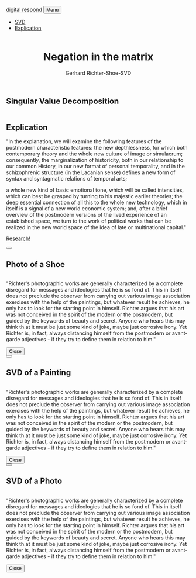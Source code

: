 <!DOCTYPE html>
<html lang="hu">
    <head>
        <meta charset="utf-8" />
        <meta name="viewport" content="width=device-width, initial-scale=1, shrink-to-fit=no" />
        <meta name="BTK" content="" />
        <meta name="Bánki Tamás" content="" />
        <title>excess of true</title>
        <!-- Favicon-->
        <link rel="icon" type="image/x-icon" href="assets/img/Gerhard Richter  Aunt Marianne [Tante Marianne]  1965 (CR 87) Yageo Foundation, Taiwan © Gerhard Richter.jpg" />
        <!-- Font Awesome icons (free version)-->
        <script src="https://use.fontawesome.com/releases/v5.15.1/js/all.js" crossorigin="anonymous"></script>
        <!-- Google fonts-->
        <link href="https://fonts.googleapis.com/css?family=Montserrat:400,700" rel="stylesheet" type="text/css" />
        <link href="https://fonts.googleapis.com/css?family=Lato:400,700,400italic,700italic" rel="stylesheet" type="text/css" />
        <!-- Core theme CSS (includes Bootstrap)-->
        <link href="css/styles.css" rel="stylesheet" />
    </head>
    <body id="page-top">
        <!-- Navigation-->
        <nav class="navbar navbar-expand-lg bg-secondary text-uppercase fixed-top" id="mainNav">
            <div class="container">
                <a class="navbar-brand js-scroll-trigger" href="#page-top">digital respond</a>
                <button class="navbar-toggler navbar-toggler-right text-uppercase font-weight-bold bg-secondary text-black rounded" type="button" data-toggle="collapse" data-target="#navbarResponsive" aria-controls="navbarResponsive" aria-expanded="false" aria-label="Toggle navigation">
                    Menu
                    <i class="fas fa-times"></i>
                </button>
                <div class="collapse navbar-collapse" id="navbarResponsive">
                    <ul class="navbar-nav ml-auto">
                        <li class="nav-item mx-0 mx-lg-1"><a class="nav-link py-3 px-0 px-lg-3 rounded js-scroll-trigger" href="#portfolio">SVD</a></li>
                        <li class="nav-item mx-0 mx-lg-1"><a class="nav-link py-3 px-0 px-lg-3 rounded js-scroll-trigger" href="#about">Explication</a></li>
                    </ul>
                </div>
            </div>
        </nav>
        <!-- Masthead-->
        <header class="masthead bg-primary text-black text-center">
            <div class="container d-flex align-items-center flex-column">
                <!-- Masthead Avatar Image-->
                <img class="masthead-avatar mb-5" src="assets/img/portfolio/tumblr_inline_pdhhy2RhSy1s2dlyn_500.png" alt="" />
                <!-- Masthead Heading-->
                <h1 class="masthead-heading text-uppercase mb-0"> Negation in the matrix </h1>
                <!-- Icon Divider-->
                <div class="divider-custom divider-light">
                    <div class="divider-custom-line"></div>
                    <div class="divider-custom-icon"><i class="fas fa-plus"></i></div>
                    <div class="divider-custom-line"></div>
                </div>
                <!-- Masthead Subheading-->
                <p class="masthead-subheading font-weight-bold mb-0">Gerhard Richter-Shoe-SVD</p>
            </div>
        </header>
        <!-- Olvasói vélemények Section-->
        <section class="page-section portfolio" id="portfolio">
            <div class="container">
                <!-- Portfolio Section Heading-->
                <h2 class="page-section-heading text-center text-uppercase text-secondary mb-0">Singular Value Decomposition </h2>
                <!-- Icon Divider-->
                <div class="divider-custom">
                    <div class="divider-custom-line"></div>
                    <div class="divider-custom-icon"><i class="fas fa-plus"></i></div>
                    <div class="divider-custom-line"></div>
                </div>
                <!-- Portfolio Grid Items-->
                <div class="row justify-content-center">
                    <!-- Portfolio Item 1-->
                    <div class="col-md-6 col-lg-4 mb-5">
                        <div class="portfolio-item mx-auto" data-toggle="modal" data-target="#portfolioModal1">
                            <div class="portfolio-item-caption d-flex align-items-center justify-content-center h-100 w-100">
                                <div class="portfolio-item-caption-content text-center text-black"><i class="fas fa-plus fa-3x"></i></div>
                            </div>
                            <img class="img-fluid" src="assets/img/IMG_20210208_215947.jpg" alt="" />
                        </div>
                    </div>
                    <!-- Portfolio Item 2-->
                    <div class="col-md-6 col-lg-4 mb-5">
                        <div class="portfolio-item mx-auto" data-toggle="modal" data-target="#portfolioModal2">
                            <div class="portfolio-item-caption d-flex align-items-center justify-content-center h-100 w-100">
                                <div class="portfolio-item-caption-content text-center text-black"><i class="fas fa-plus fa-3x"></i></div>
                            </div>
                            <img class="img-fluid" src="assets/img/letöltés (2).png" alt=""/>
                        </div>
                    </div>                    
                    <!-- Portfolio Item 6-->
                    <div class="col-md-6 col-lg-4">
                        <div class="portfolio-item mx-auto" data-toggle="modal" data-target="#portfolioModal6">
                            <div class="portfolio-item-caption d-flex align-items-center justify-content-center h-100 w-100">
                                <div class="portfolio-item-caption-content text-center text-0"><i class="fas fa-plus fa-3x"></i></div>
                            </div>
                            <img class="img-fluid" src="assets/img/letöltés (1).jpg" alt=""/>
                        </div>
                    </div>
                </div>
            </div>
        </section>
        <!-- About Section-->
        <section class="page-section bg-primary text-black mb-0" id="about">
            <div class="container">
                <!-- About Section Heading-->
                <h2 class="page-section-heading text-center text-uppercase text-black">Explication</h2>
                <!-- Icon Divider-->
                <div class="divider-custom divider-light">
                    <div class="divider-custom-line"></div>
                    <div class="divider-custom-icon"><i class="fas fa-plus"></i></div>
                    <div class="divider-custom-line"></div>
                </div>
                <!-- About Section Content-->
                <div class="row">
                    <div class="col-lg-4 ml-auto"><p class="lead"></p>"In the explanation, we will examine the following features of the postmodern characteristic features: the new depthlessness, for which both contemporary theory and the whole new culture of image or simulacrum; consequently, the marginalization of historicity, both in our relationship to our common History, in our new format of personal temporality, and in the schizophrenic structure (in the Lacanian sense) defines a new form of syntax and syntagmatic relations of temporal arts; </p></div>
                    <div class="col-lg-4 mr-auto"><p class="lead"></p> a whole new kind of basic emotional tone, which will be called intensities, which can best be grasped by turning to his majestic earlier theories; the deep essential connection of all this to the whole new technology, which in itself is a signal of a new world economic system; and, after a brief overview of the postmodern versions of the lived experience of an established space, we turn to the work of political works that can be realized in the new world space of the idea of late or multinational capital."</div>
                </div>
                <!-- About Section Button-->
                <div class="text-center mt-4">
                                    <p class="mb-5">
                    <a class="btn btn-xl btn-outline-light" href="https://ilyakava.tumblr.com/post/86408872127/gerhard-richter-svd-and-me">
                        <i class="fas fa-bars mr-2"></i>
                        Research!
                    </a>
                </div>
            </div>
        </section>
        <!-- Contact Section-->   
        <!-- Portfolio Modals-->
        <!-- Portfolio Modal 1-->
        <div class="portfolio-modal modal fade" id="portfolioModal1" tabindex="-1" role="dialog" aria-labelledby="portfolioModal1Label" aria-hidden="true">
            <div class="modal-dialog modal-xl" role="document">
                <div class="modal-content">
                    <button class="close" type="button" data-dismiss="modal" aria-label="Close">
                        <span aria-hidden="true"><i class="fas fa-times"></i></span>
                    </button>
                    <div class="modal-body text-center">
                        <div class="container">
                            <div class="row justify-content-center">
                                <div class="col-lg-8">
                                    <!-- Portfolio Modal - Title-->
                                    <h2 class="portfolio-modal-title text-secondary text-uppercase mb-0" id="portfolioModal1Label">Photo of a Shoe</h2>
                                    <!-- Icon Divider-->
                                    <div class="divider-custom">
                                        <div class="divider-custom-line"></div>
                                        <div class="divider-custom-icon"><i class="fas fa-plus"></i></div>
                                        <div class="divider-custom-line"></div>
                                    </div>
                                    <!-- Portfolio Modal - Image-->
                                    <div class="row">                    
                                    </div><img class="img-fluid" src="assets/img/IMG_20210208_215947.jpg" alt=""/></div>
                           <!-- Portfolio Modal - Text-->
                                    <p Class="mb-5">                         
                                        </p><div class="modal-body text-center"><p class="lead"></p>"Richter's photographic works are generally characterized by a complete disregard for messages and ideologies that he is so fond of. This in itself does not preclude the observer from carrying out various image association exercises with the help of the paintings, but whatever result he achieves, he only has to look for the starting point in himself. Richter argues that his art was not conceived in the spirit of the modern or the postmodern, but guided by the keywords of beauty and secret. Anyone who hears this may think th.at it must be just some kind of joke, maybe just corrosive irony. Yet Richter is, in fact, always distancing himself from the postmodern or avant-garde adjectives - if they try to define them in relation to him." </p></div>
                                    <button class="btn btn-secondary" data-dismiss="modal">
                                        <i class="fas fa-times fa-fw"></i>
                                        Close
                                    </button>
                                </div>
                            </div>
                        </div>
                    </div>
                </div>
            </div>
        </div>
        <!-- Portfolio Modal 2-->
        <div class="portfolio-modal modal fade" id="portfolioModal2" tabindex="-1" role="dialog" aria-labelledby="portfolioModal2Label" aria-hidden="true">
            <div class="modal-dialog modal-xl" role="document">
                <div class="modal-content">
                    <button class="close" type="button" data-dismiss="modal" aria-label="Close">
                        <span aria-hidden="true"><i class="fas fa-times"></i></span>
                    </button>
                    <div class="modal-body text-center">
                        <div class="container">
                            <div class="row justify-content-center">
                                <div class="col-lg-8">
                                    <!-- Portfolio Modal - Title-->
                                    <h2 class="portfolio-modal-title text-secondary text-uppercase mb-0" id="portfolioModal2Label">SVD of a Painting</h2>
                                    <!-- Icon Divider-->
                                    <div class="divider-custom">
                                        <div class="divider-custom-line"></div>
                                        <div class="divider-custom-icon"><i class="fas fa-plus"></i></div>
                                        <div class="divider-custom-line"></div>
                                    </div>
                                   <!-- Portfolio Modal - Image-->
                                    <div class="row">                    
                                    </div><img class="img-fluid" src="assets/img/letöltés (2).png" alt=""/></div>
                                 <!-- Portfolio Modal - Text-->
                                    <p Class="mb-5">                         
                                        </p><div class="modal-body text-center"><p class="lead"></p>"Richter's photographic works are generally characterized by a complete disregard for messages and ideologies that he is so fond of. This in itself does not preclude the observer from carrying out various image association exercises with the help of the paintings, but whatever result he achieves, he only has to look for the starting point in himself. Richter argues that his art was not conceived in the spirit of the modern or the postmodern, but guided by the keywords of beauty and secret. Anyone who hears this may think th.at it must be just some kind of joke, maybe just corrosive irony. Yet Richter is, in fact, always distancing himself from the postmodern or avant-garde adjectives - if they try to define them in relation to him." </p></div>
                                    <button class="btn btn-secondary" data-dismiss="modal">
                                        <i class="fas fa-times fa-fw"></i>
                                        Close
                                      </button>
                                </div>
                            </div>
                        </div>
                    </div>
                </div>
            </div>
        </div>
         <!-- Portfolio Modal 6-->
        <div class="portfolio-modal modal fade" id="portfolioModal6" tabindex="-1" role="dialog" aria-labelledby="portfolioModal6Label" aria-hidden="true">
            <div class="modal-dialog modal-xl" role="document">
                <div class="modal-content">
                    <button class="close" type="button" data-dismiss="modal" aria-label="Close">
                        <span aria-hidden="true"><i class="fas fa-times"></i></span>
                    </button>
                    <div class="modal-body text-center">
                        <div class="container">
                            <div class="row justify-content-center">
                                <div class="col-lg-8">
                                    <!-- Portfolio Modal - Title-->
                                    <h2 class="portfolio-modal-title text-secondary text-uppercase mb-0" id="portfolioModal6Label">SVD of a Photo</h2>
                                    <!-- Icon Divider-->
                                    <div class="divider-custom">
                                        <div class="divider-custom-line"></div>
                                        <div class="divider-custom-icon"><i class="fas fa-plus"></i></div>
                                        <div class="divider-custom-line"></div>
                                    </div>
                                   <!-- Portfolio Modal - Image-->
                                    <div class="row">                    
                                    </div><img class="img-fluid" src="assets/img/letöltés (1).png" alt=""/></div>
                                 <!-- Portfolio Modal - Text-->
                                    <p Class="mb-5">                         
                                        </p><div class="modal-body text-center"><p class="lead"></p>"Richter's photographic works are generally characterized by a complete disregard for messages and ideologies that he is so fond of. This in itself does not preclude the observer from carrying out various image association exercises with the help of the paintings, but whatever result he achieves, he only has to look for the starting point in himself. Richter argues that his art was not conceived in the spirit of the modern or the postmodern, but guided by the keywords of beauty and secret. Anyone who hears this may think th.at it must be just some kind of joke, maybe just corrosive irony. Yet Richter is, in fact, always distancing himself from the postmodern or avant-garde adjectives - if they try to define them in relation to him." </p></div>
                                    <button class="btn btn-secondary" data-dismiss="modal">
                                        <i class="fas fa-times fa-fw"></i>
                                        Close
                                      </button>
                                </div>
                            </div>
                        </div>
                    </div>
                </div>
            </div>
        </div>
        <!-- Bootstrap core JS-->
        <script src="https://cdnjs.cloudflare.com/ajax/libs/jquery/3.5.1/jquery.min.js"></script>
        <script src="https://cdn.jsdelivr.net/npm/bootstrap@4.5.3/dist/js/bootstrap.bundle.min.js"></script>
        <!-- Third party plugin JS-->
        <script src="https://cdnjs.cloudflare.com/ajax/libs/jquery-easing/1.4.1/jquery.easing.min.js"></script>
        <!-- Contact form JS-->
        <script src="assets/mail/jqBootstrapValidation.js"></script>
        <script src="assets/mail/contact_me.js"></script>
        <!-- Core theme JS-->
        <script src="js/scripts.js"></script>
    </body>
</html>
